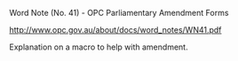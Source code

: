 Word Note (No. 41) - OPC Parliamentary Amendment Forms

http://www.opc.gov.au/about/docs/word_notes/WN41.pdf

Explanation on a macro to help with amendment.
